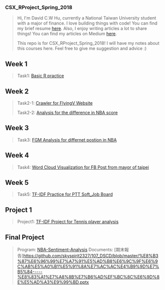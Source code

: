 ### CSX_RProject_Spring_2018

> Hi, I'm David C.W Hu, currently a National Taiwan University student with a major of finance. I love building things with code! You can find my brief resume [here](https://hcwxd.github.io/). Also, I enjoy writing articles a lot to share things! You can find my articles on Medium [here](https://medium.com/@C.W.Hu).
>
> This repo is for CSX_RProject_Spring_2018! I will have my notes about this courses here. Feel free to give me suggestion and advice :)

## Week 1

> Task1: [Basic R practice](https://github.com/HcwXd/CSX_RProject_Spring_2018/blob/master/week_1/hw_1/hw_1_question.R)

## Week 2

> Task2-1: [Crawler for FlyingV Website](https://hcwxd.github.io/CSX_RProject_Spring_2018/week_2/hw2_flyingV_crawler/FlyingVCrawler.html)
>
> Task2-2: [Analysis for the difference in NBA score](https://hcwxd.github.io/CSX_RProject_Spring_2018/week_2/hw2_nba_crawler/NBAScoreDiffAnaysis.html)

## Week 3

> Task3: [FGM Analysis for differnet postion in NBA](https://hcwxd.github.io/CSX_RProject_Spring_2018/week_3/hw3_NBAplot/NBAPlot.html) 

## Week 4

> Task4: [Word Cloud Visualization for FB Post from mayor of taipei ](https://hcwxd.github.io/CSX_RProject_Spring_2018/week_4/hw4_FBPost_cloud/FBPostWordCloud.html)

## Week 5

> Task5: [TF-IDF Practice for PTT Soft_Job Board](https://hcwxd.github.io/CSX_RProject_Spring_2018/week_5/hw5_TFIDF_SoftJob_Ptt/TFIDF_SoftJob_Ptt.html)

## Project 1

> Project1: [TF-IDF Project for Tennis player analysis](https://hcwxd.github.io/CSX_RProject_Spring_2018/project_1/TFIDF_Tennis_Player.html)

## Final Project

> Program: [NBA-Sentiment-Analysis](https://github.com/HcwXd/CSX_RProject_Spring_2018/tree/master/Final_Project)
> Documents: [期末報告]https://github.com/skyspirit2327/107_DSCD/blob/master/%E8%B3%87%E6%96%99%E7%A7%91%E5%AD%B8%E6%9C%9F%E6%9C%AB%E5%A0%B1%E5%91%8A%E7%AC%AC%E4%B9%9D%E7%B5%84-----%E8%83%A1%E7%A8%8B%E7%B6%AD%EF%BC%8C%E6%9D%8E%E5%AD%A3%E9%99%BD.pptx





